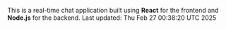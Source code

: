 This is a real-time chat application built using **React** for the frontend and **Node.js** for the backend.
Last updated: Thu Feb 27 00:38:20 UTC 2025
